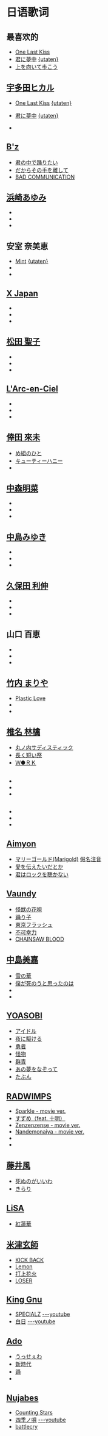 # 日语歌词

## 最喜欢的
- [One Last Kiss](https://www.musixmatch.com/lyrics/%E5%AE%87%E5%A4%9A%E7%94%B0%E3%83%92%E3%82%AB%E3%83%AB/One-Last-Kiss)
- [君に夢中](https://www.musixmatch.com/lyrics/%E5%AE%87%E5%A4%9A%E7%94%B0%E3%83%92%E3%82%AB%E3%83%AB/Kimini-Muchuu) [{utaten}](https://utaten.com/lyric/un21113001/)
- [上を向いて歩こう](https://utaten.com/lyric/yg15073136/)

## [宇多田ヒカル](https://www.youtube.com/@hikki)
- [One Last Kiss](https://www.musixmatch.com/lyrics/%E5%AE%87%E5%A4%9A%E7%94%B0%E3%83%92%E3%82%AB%E3%83%AB/One-Last-Kiss)  [{utaten}](https://utaten.com/lyric/ma21031018/)
- [君に夢中](https://www.musixmatch.com/lyrics/%E5%AE%87%E5%A4%9A%E7%94%B0%E3%83%92%E3%82%AB%E3%83%AB/Kimini-Muchuu)  [{utaten}](https://utaten.com/lyric/un21113001/)

- []()

## [B'z](https://www.youtube.com/@bz7117)
- [君の中で踊りたい](https://www.musixmatch.com/lyrics/B-z-2/%E5%90%9B%E3%81%AE%E4%B8%AD%E3%81%A7%E8%B8%8A%E3%82%8A%E3%81%9F%E3%81%84)
- [だからその手を離して](https://www.musixmatch.com/lyrics/B-z-2/%E3%81%A0%E3%81%8B%E3%82%89%E3%81%9D%E3%81%AE%E6%89%8B%E3%82%92%E9%9B%A2%E3%81%97%E3%81%A6)
- [BAD COMMUNICATION](https://www.musixmatch.com/lyrics/B-z-2/Bad-Communication)

## [浜崎あゆみ](https://www.youtube.com/@ayu)
- []()
- []()
- []()

## 安室 奈美恵
- [Mint](https://www.musixmatch.com/lyrics/%E5%AE%89%E5%AE%A4%E5%A5%88%E7%BE%8E%E6%81%B5/Mint)  [{utaten}](https://utaten.com/lyric/sa16051901/)
- []()
- []()

## [X Japan](https://www.youtube.com/@XJapanOfficial)
- []()
- []()
- []()

## [松田 聖子](https://www.youtube.com/@MatsudaSeiko_Official)
- []()
- []()
- []()

## [L'Arc-en-Ciel](https://www.youtube.com/@LArc-en-Ciel)
- []()
- []()
- []()

## [倖田 來未](https://www.youtube.com/@KODAKUMI_official)
- [め組のひと](https://www.musixmatch.com/lyrics/Kumi-Koda/%E3%82%81%E7%B5%84%E3%81%AE%E3%81%B2%E3%81%A8-ETERNITY)
- [キューティーハニー](https://www.musixmatch.com/lyrics/Kumi-Koda-1/%E3%82%AD%E3%83%A5%E3%83%BC%E3%83%86%E3%82%A3%E3%83%BC%E3%83%8F%E3%83%8B%E3%83%BC-BEST-2000-2020-ver)
- []()

## [中森明菜](https://www.youtube.com/@akinanakamoriofficial)
- []()
- []()
- []()

## [中島みゆき](https://www.youtube.com/@miyukiofficial)
- []()
- []()
- []()

## [久保田 利伸](https://www.youtube.com/@toshinobukubotaSMEJ)
- []()
- []()
- []()

## 山口 百恵
- []()
- []()
- []()

## [竹内 まりや](https://www.youtube.com/@mariyatakeuchiofficial)
- [Plastic Love](https://www.musixmatch.com/lyrics/Mariya-Takeuchi/Plastic-Love-10)
- []()
- []()

## [椎名 林檎](https://www.youtube.com/@ringosheenaofficial)
- [丸ノ内サディスティック](https://www.musixmatch.com/lyrics/Sheena-Ringo-2/%E4%B8%B8%E3%83%8E%E5%86%85%E3%82%B5%E3%83%87%E3%82%A3%E3%82%B9%E3%83%86%E3%82%A3%E3%83%83%E3%82%AF)
- [長く短い祭](https://www.musixmatch.com/lyrics/Sheena-Ringo-feat-%E6%B5%AE%E9%9B%B2/%E9%95%B7%E3%81%8F%E7%9F%AD%E3%81%84%E7%A5%AD/translation/english)
- [Ｗ●ＲＫ](https://www.musixmatch.com/lyrics/millennium-parade-Sheena-Ringo/W-RK)

##
- []()
- []()
- []()

## 
- []()
- []()
- []()


## [Aimyon](https://www.youtube.com/@aimyong)
- [マリーゴールド(Marigold)](https://www.musixmatch.com/lyrics/aimyon/Marigold)  [假名注音](./lyrics/愛を伝えたいだとか.md)
- [愛を伝えたいだとか](https://www.musixmatch.com/lyrics/aimyon-2/%E6%84%9B%E3%82%92%E4%BC%9D%E3%81%88%E3%81%9F%E3%81%84%E3%81%A0%E3%81%A8%E3%81%8B)
- [君はロックを聴かない](https://www.musixmatch.com/lyrics/aimyon-2/%E5%90%9B%E3%81%AF%E3%83%AD%E3%83%83%E3%82%AF%E3%82%92%E8%81%B4%E3%81%8B%E3%81%AA%E3%81%84)

## [Vaundy](https://www.youtube.com/@Vaundy)
- [怪獣の花唄](https://www.musixmatch.com/lyrics/Vaundy/%E6%80%AA%E7%8D%A3%E3%81%AE%E8%8A%B1%E5%94%84)
- [踊り子](https://www.musixmatch.com/lyrics/Vaundy/%E8%B8%8A%E3%82%8A%E5%AD%90)
- [東京フラッシュ](https://www.musixmatch.com/lyrics/Vaundy/%E6%9D%B1%E4%BA%AC%E3%83%95%E3%83%A9%E3%83%83%E3%82%B7%E3%83%A5)
- [不可幸力](https://www.musixmatch.com/lyrics/Vaundy/%E4%B8%8D%E5%8F%AF%E5%B9%B8%E5%8A%9B)
- [CHAINSAW BLOOD](https://www.musixmatch.com/lyrics/Vaundy/CHAINSAW-BLOOD)

## [中島美嘉](https://www.youtube.com/@mikanakashimaSMEJ)
- [雪の華](https://www.musixmatch.com/lyrics/Mika-Nakashima/Yuki-No-Hana)
- [僕が死のうと思ったのは](https://www.musixmatch.com/lyrics/Mika-Nakashima/%E5%83%95%E3%81%8C%E6%AD%BB%E3%81%AE%E3%81%86%E3%81%A8%E6%80%9D%E3%81%A3%E3%81%9F%E3%81%AE%E3%81%AF)
- []()
- []()

## [YOASOBI](https://www.youtube.com/@Ayase_YOASOBI)
- [アイドル](https://www.musixmatch.com/lyrics/YOASOBI/%E3%82%A2%E3%82%A4%E3%83%89%E3%83%AB)
- [夜に駆ける](https://www.musixmatch.com/lyrics/YOASOBI/%E5%A4%9C%E3%81%AB%E9%A7%86%E3%81%91%E3%82%8B)
- [勇者](https://www.musixmatch.com/lyrics/YOASOBI/%E5%8B%87%E8%80%85)
- [怪物](https://www.musixmatch.com/lyrics/YOASOBI/%E6%80%AA%E7%89%A9)
- [群青](https://www.musixmatch.com/lyrics/YOASOBI/%E7%BE%A4%E9%9D%92)
- [あの夢をなぞって](https://www.musixmatch.com/lyrics/YOASOBI/%E3%81%82%E3%81%AE%E5%A4%A2%E3%82%92%E3%81%AA%E3%81%9E%E3%81%A3%E3%81%A6)
- [たぶん](https://www.musixmatch.com/lyrics/YOASOBI/%E3%81%9F%E3%81%B6%E3%82%93)

## [RADWIMPS](https://www.youtube.com/@RADWIMPS_official)
- [Sparkle - movie ver.](https://www.musixmatch.com/lyrics/RADWIMPS/Sparkle-movie-ver)
- [すずめ（feat. 十明）](https://www.musixmatch.com/lyrics/RADWIMPS-%E5%8D%81%E6%98%8E/%E3%81%99%E3%81%9A%E3%82%81)
- [Zenzenzense - movie ver.](https://www.musixmatch.com/lyrics/RADWIMPS/Zenzenzense-Original-Version-2)
- [Nandemonaiya - movie ver.](https://www.musixmatch.com/lyrics/RADWIMPS/Nandemonaiya-movie-ver)
- []()
- []()

## [藤井風](https://www.youtube.com/@FujiiKaze)
- [死ぬのがいいわ](https://www.musixmatch.com/lyrics/Fujii-Kaze/%E6%AD%BB%E3%81%AC%E3%81%AE%E3%81%8C%E3%81%84%E3%81%84%E3%82%8F)
- [きらり](https://www.musixmatch.com/lyrics/Fujii-Kaze/%E3%81%8D%E3%82%89%E3%82%8A)

## [LiSA](https://www.youtube.com/@lisaSMEJ)
- [紅蓮華](https://www.musixmatch.com/lyrics/LISA-2/%E7%B4%85%E8%93%AE%E8%8F%AF)

## [米津玄師](https://www.youtube.com/@KenshiYonezu)
- [KICK BACK](https://www.musixmatch.com/lyrics/13950465/kick-back)
- [Lemon](https://www.musixmatch.com/lyrics/13950465/lemon)
- [打上花火](https://www.musixmatch.com/lyrics/DAOKO%C3%97%E7%B1%B3%E6%B4%A5%E7%8E%84%E5%B8%AB/%E6%89%93%E4%B8%8A%E8%8A%B1%E7%81%AB)
- [LOSER](https://www.musixmatch.com/lyrics/13950465/loser)

## [King Gnu](https://www.youtube.com/@KingGnuOfficial)
- [SPECIALZ](https://www.musixmatch.com/lyrics/King-Gnu/SPECIALZ)  [---youtube](https://youtu.be/fhzKLBZJC3w?si=sdyESrbSoPxjGCSy)
- [白日](https://www.musixmatch.com/lyrics/King-Gnu/%E7%99%BD%E6%97%A5)  [---youtube](https://youtu.be/ony539T074w?si=tbgaIJlYGPmEGt4W)

## [Ado](https://www.youtube.com/@Ado1024)
- [うっせぇわ](https://www.musixmatch.com/lyrics/Ado-24/%E3%81%86%E3%81%A3%E3%81%9B%E3%81%87%E3%82%8F)
- [新時代](https://www.musixmatch.com/lyrics/Ado-24/%E6%96%B0%E6%99%82%E4%BB%A3-%E3%82%A6%E3%82%BF-from-ONE-PIECE-FILM-RED)
- [踊](https://www.musixmatch.com/lyrics/Ado-24/%E8%B8%8A)
- []()

## [Nujabes](https://www.youtube.com/@Nujabes19740207)
- [Counting Stars]()
- [四季ノ唄](https://www.musixmatch.com/lyrics/Gabou-2/Shiki-No-Uta-Samurai-Champloo)  [---youtube](https://youtu.be/fy3LmR4eX1E?si=Frpni6jZU9708XfA)
- [battlecry](https://www.musixmatch.com/lyrics/Nujabes/battlecry)



